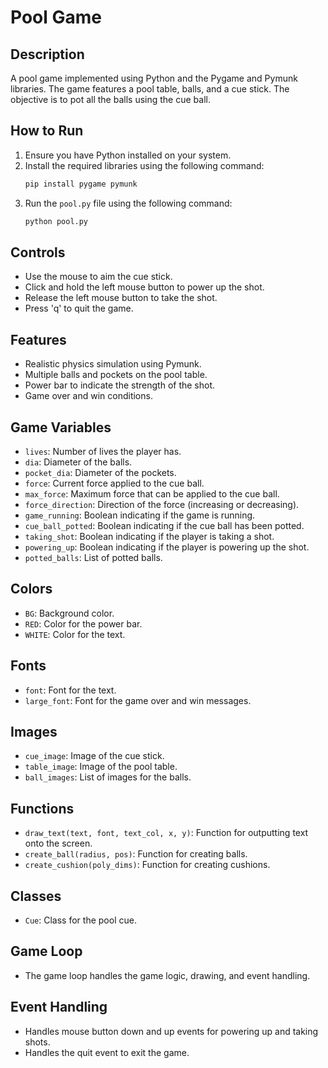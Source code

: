 # Pool Game

## Description
A pool game implemented using Python and the Pygame and Pymunk libraries. The game features a pool table, balls, and a cue stick. The objective is to pot all the balls using the cue ball.

## How to Run
1. Ensure you have Python installed on your system.
2. Install the required libraries using the following command:
   ```sh
   pip install pygame pymunk
   ```
3. Run the `pool.py` file using the following command:
   ```sh
   python pool.py
   ```

## Controls
- Use the mouse to aim the cue stick.
- Click and hold the left mouse button to power up the shot.
- Release the left mouse button to take the shot.
- Press 'q' to quit the game.

## Features
- Realistic physics simulation using Pymunk.
- Multiple balls and pockets on the pool table.
- Power bar to indicate the strength of the shot.
- Game over and win conditions.

## Game Variables
- `lives`: Number of lives the player has.
- `dia`: Diameter of the balls.
- `pocket_dia`: Diameter of the pockets.
- `force`: Current force applied to the cue ball.
- `max_force`: Maximum force that can be applied to the cue ball.
- `force_direction`: Direction of the force (increasing or decreasing).
- `game_running`: Boolean indicating if the game is running.
- `cue_ball_potted`: Boolean indicating if the cue ball has been potted.
- `taking_shot`: Boolean indicating if the player is taking a shot.
- `powering_up`: Boolean indicating if the player is powering up the shot.
- `potted_balls`: List of potted balls.

## Colors
- `BG`: Background color.
- `RED`: Color for the power bar.
- `WHITE`: Color for the text.

## Fonts
- `font`: Font for the text.
- `large_font`: Font for the game over and win messages.

## Images
- `cue_image`: Image of the cue stick.
- `table_image`: Image of the pool table.
- `ball_images`: List of images for the balls.

## Functions
- `draw_text(text, font, text_col, x, y)`: Function for outputting text onto the screen.
- `create_ball(radius, pos)`: Function for creating balls.
- `create_cushion(poly_dims)`: Function for creating cushions.

## Classes
- `Cue`: Class for the pool cue.

## Game Loop
- The game loop handles the game logic, drawing, and event handling.

## Event Handling
- Handles mouse button down and up events for powering up and taking shots.
- Handles the quit event to exit the game.
```
